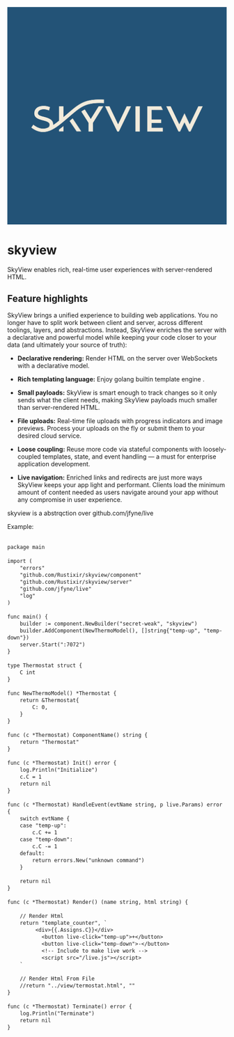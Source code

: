
![SkyView](https://github.com/Rustixir/skyview/blob/main/skyview.jpg)

# skyview
SkyView enables rich, real-time user experiences with server-rendered HTML.

## Feature highlights

SkyView brings a unified experience to building web applications. You no longer
have to split work between client and server, across different toolings, layers, and
abstractions. Instead, SkyView enriches the server with a declarative and powerful
model while keeping your code closer to your data (and ultimately your source of truth):

  * **Declarative rendering:** Render HTML on the server over WebSockets with a declarative model.

  * **Rich templating language:** Enjoy golang builtin template engine .

  * **Small payloads:** SkyView is smart enough to track changes so it only sends what the client needs, making SkyView payloads much smaller than server-rendered HTML.

  * **File uploads:** Real-time file uploads with progress indicators and image previews. Process your uploads on the fly or submit them to your desired cloud service.

  * **Loose coupling:** Reuse more code via stateful components with loosely-coupled templates, state, and event handling — a must for enterprise application development.

  * **Live navigation:** Enriched links and redirects are just more ways SkyView keeps your app light and performant. Clients load the minimum amount of content needed as users navigate around your app without any compromise in user experience.


skyview is a abstrqction over github.com/jfyne/live

Example: 

``` 

package main

import (
	"errors"
	"github.com/Rustixir/skyview/component"
	"github.com/Rustixir/skyview/server"
	"github.com/jfyne/live"
	"log"
)

func main() {
	builder := component.NewBuilder("secret-weak", "skyview")
	builder.AddComponent(NewThermoModel(), []string{"temp-up", "temp-down"})
	server.Start(":7072")
}

type Thermostat struct {
	C int
}

func NewThermoModel() *Thermostat {
	return &Thermostat{
		C: 0,
	}
}

func (c *Thermostat) ComponentName() string {
	return "Thermostat"
}

func (c *Thermostat) Init() error {
	log.Println("Initialize")
	c.C = 1
	return nil
}

func (c *Thermostat) HandleEvent(evtName string, p live.Params) error {
	switch evtName {
	case "temp-up":
		c.C += 1
	case "temp-down":
		c.C -= 1
	default:
		return errors.New("unknown command")
	}

	return nil
}

func (c *Thermostat) Render() (name string, html string) {

	// Render Html
	return "template_counter", `
		 <div>{{.Assigns.C}}</div>
	       <button live-click="temp-up">+</button>
	       <button live-click="temp-down">-</button>
	       <!-- Include to make live work -->
	       <script src="/live.js"></script>
	`

	// Render Html From File
	//return "../view/termostat.html", ""
}

func (c *Thermostat) Terminate() error {
	log.Println("Terminate")
	return nil
}


```

